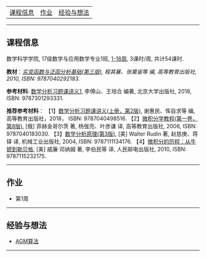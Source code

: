 <table border="0">
<tr>
<td><a href="#lecture_info"> 课程信息 </a></td>
<td><a href="#homework"> 作业 </a></td>
<td><a href="#experience"> 经验与想法 </a></td>  
</tr>
</table>

---
## <a name="lecture_info"> 课程信息 </a>

数学科学学院, 17级数学与应用数学专业1班, [1-18周](http://jwc.qfnu.edu.cn/system/resource/storage/download.jsp?mark=MEUyNUFEODRERDc1RTU5RkRDRTlGNTYyMzI2QTE1MUEvMzYxQkU4MzAvNkMzQg== "校历"), 3课时/周, 共计54课时.



**教材**：*[实变函数与泛函分析基础(第三版)](https://book.douban.com/subject/4896350/), 程其襄、张奠宙等 编, 高等教育出版社, 2010, ISBN: 9787040292183.*

**参考材料**: 
[数学分析习题课讲义1](https://book.douban.com/subject/30437735/), 李傅山、王培合 编著, 北京大学出版社, 2018, ISBN: 9787301293331.
 
**推荐参考材料**：
    【1】[数学分析习题课讲义(上册，第2版)](https://book.douban.com/subject/30389024/),  谢惠民、恽自求等 编, 高等教育出版社，2018， ISBN: 9787040498516.
    【2】[微积分学教程(第一卷，第8版)](https://book.douban.com/subject/1707158/),  [俄] 菲赫金哥尔茨 著, 杨弢亮、叶彦谦 译, 高等教育出版社, 2006, ISBN: 9787040183030.
    【3】[数学分析原理(第3版)](https://book.douban.com/subject/1230288/), [美] Walter Rudin 著, 赵慈庚、蒋铎 译, 机械工业出版社, 2004, ISBN: 9787111134176.
    【4】[微积分的历程：从牛顿到勒贝格](https://book.douban.com/subject/4904723/), [美] 威廉·邓纳姆 著, 李伯民等 译, 人民邮电出版社, 2010, ISBN: 9787115232175.


---

## <a name="homework"> 作业 </a>

- 第1周

---

## <a name="experience"> 经验与想法 </a>

- [AGM算法](http://calc.ac.cn/2017/12/25/agm_estimate/)


---